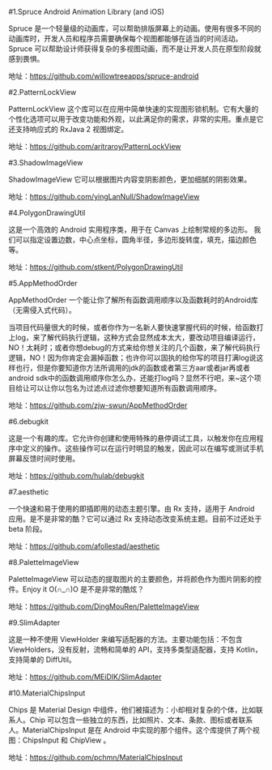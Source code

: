 #1.Spruce Android Animation Library (and iOS)

Spruce 是一个轻量级的动画库，可以帮助排版屏幕上的动画。使用有很多不同的动画库时，开发人员和程序员需要确保每个视图都能够在适当的时间活动。 Spruce 可以帮助设计师获得复杂的多视图动画，而不是让开发人员在原型阶段就感到畏惧。


地址：https://github.com/willowtreeapps/spruce-android



#2.PatternLockView

PatternLockView 这个库可以在应用中简单快速的实现图形锁机制。它有大量的个性化选项可以用于改变功能和外观，以此满足你的需求，非常的实用。重点是它还支持响应式的 RxJava 2 视图绑定。


地址：https://github.com/aritraroy/PatternLockView


#3.ShadowImageView

ShadowImageView 它可以根据图片内容变阴影颜色，更加细腻的阴影效果。


地址：https://github.com/yingLanNull/ShadowImageView

   

#4.PolygonDrawingUtil

这是一个高效的 Android 实用程序类，用于在 Canvas 上绘制常规的多边形。 我们可以指定设置边数，中心点坐标，圆角半径，多边形旋转度，填充，描边颜色等。


地址：https://github.com/stkent/PolygonDrawingUtil

   

#5.AppMethodOrder

AppMethodOrder 一个能让你了解所有函数调用顺序以及函数耗时的Android库（无需侵入式代码）。

当项目代码量很大的时候，或者你作为一名新人要快速掌握代码的时候，给函数打上log，来了解代码执行逻辑，这种方式会显然成本太大，要改动项目编译运行，NO！太耗时；或者你想debug的方式来给你想关注的几个函数，来了解代码执行逻辑，NO！因为你肯定会漏掉函数；也许你可以固执的给你写的项目打满log说这样也行，但是你要知道你方法所调用的jdk的函数或者第三方aar或者jar再或者android sdk中的函数调用顺序你怎么办，还能打log吗？显然不行吧，来~这个项目给让可以让你以包名为过滤点过滤你想要知道所有函数调用顺序。


地址：https://github.com/zjw-swun/AppMethodOrder

   

#6.debugkit

这是一个有趣的库。它允许你创建和使用特殊的悬停调试工具，以触发你在应用程序中定义的操作。这些操作可以在运行时明显的触发，因此可以在编写或测试手机屏幕反馈时间时使用。


地址：https://github.com/hulab/debugkit

   

#7.aesthetic

一个快速和易于使用的即插即用的动态主题引擎。由 Rx 支持，适用于 Android 应用。是不是非常的酷？它可以通过 Rx 支持动态改变系统主题。目前不过还处于 beta 阶段。


地址：https://github.com/afollestad/aesthetic

   

#8.PaletteImageView

PaletteImageView 可以动态的提取图片的主要颜色，并将颜色作为图片阴影的控件。Enjoy it O(∩_∩)O  是不是非常的酷炫？


地址：https://github.com/DingMouRen/PaletteImageView

   

#9.SlimAdapter

这是一种不使用 ViewHolder 来编写适配器的方法。主要功能包括：不包含 ViewHolders，没有反射，流畅和简单的 API，支持多类型适配器，支持 Kotlin，支持简单的 DiffUtil。


地址：https://github.com/MEiDIK/SlimAdapter

   

#10.MaterialChipsInput

Chips 是 Material Design 中组件，他们被描述为：小却相对复杂的个体，比如联系人。Chip 可以包含一些独立的东西，比如照片、文本、条款、图标或者联系人。MaterialChipsInput 是在 Android 中实现的那个组件。这个库提供了两个视图：ChipsInput 和 ChipView 。


地址：https://github.com/pchmn/MaterialChipsInput
